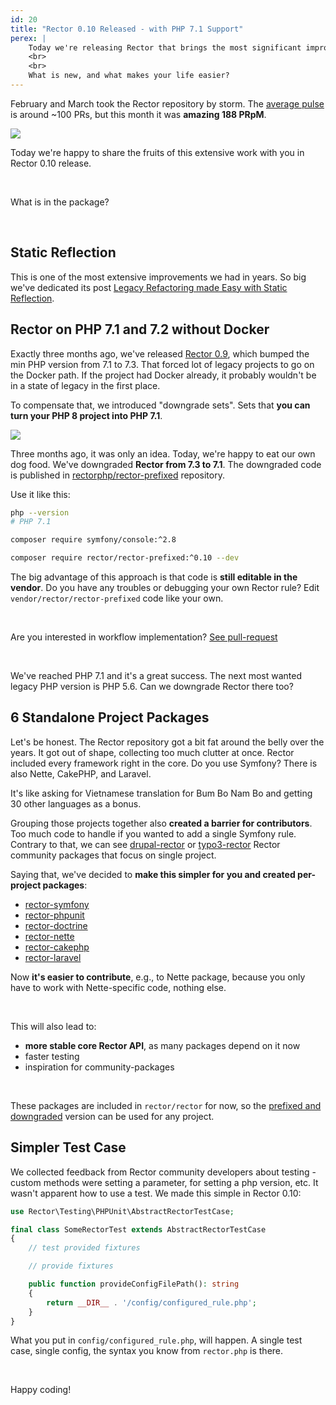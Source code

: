 ```yaml
---
id: 20
title: "Rector 0.10 Released - with PHP 7.1 Support"
perex: |
    Today we're releasing Rector that brings the most significant improvement for usability yet. It took 2 months of hard work of our team and Rector community, but we're  here.
    <br>
    <br>
    What is new, and what makes your life easier?
---
```


February and March took the Rector repository by storm. The [average pulse](https://github.com/rectorphp/rector/pulse/monthly) is around ~100 PRs, but this month it was **amazing 188 PRpM**.

<img src="https://user-images.githubusercontent.com/924196/111969654-c4043800-8afa-11eb-9121-ef1448d2ce37.png" class="img-thumbnail">

<br>

Today we're happy to share the fruits of this extensive work with you in Rector 0.10 release.

<br>

What is in the package?

<br>

## Static Reflection

This is one of the most extensive improvements we had in years. So big we've dedicated its post [Legacy Refactoring made Easy with Static Reflection](/blog/2021/03/15/legacy-refactoring-made-easy-with-static-reflection).


## Rector on PHP 7.1 and 7.2 without Docker

Exactly three months ago, we've released [Rector 0.9](/blog/2020/12/28/rector-09-released), which bumped the min PHP version from 7.1 to 7.3. That forced lot of legacy projects to go on the Docker path. If the project had Docker already, it probably wouldn't be in a state of legacy in the first place.

To compensate that, we introduced "downgrade sets". Sets that **you can turn your PHP 8 project into PHP 7.1**.

<img src="https://user-images.githubusercontent.com/924196/111987643-c02ee080-8b0f-11eb-87c4-b2733e7dfc8e.png" class="img-thumbnail">

<br>

Three months ago, it was only an idea. Today, we're happy to eat our own dog food. We've downgraded **Rector from 7.3 to 7.1**. The downgraded code is published in [rectorphp/rector-prefixed](https://github.com/rectorphp/rector-prefixed) repository.

Use it like this:

```bash
php --version
# PHP 7.1

composer require symfony/console:^2.8

composer require rector/rector-prefixed:^0.10 --dev
```

The big advantage of this approach is that code is **still editable in the vendor**. Do you have any troubles or debugging your own Rector rule? Edit `vendor/rector/rector-prefixed` code like your own.

<br>

Are you interested in workflow implementation? [See pull-request](https://github.com/rectorphp/rector/pull/5880/files)

<br>

We've reached PHP 7.1 and it's a great success. The next most wanted legacy PHP version is PHP 5.6. Can we downgrade Rector there too?


## 6 Standalone Project Packages

Let's be honest. The Rector repository got a bit fat around the belly over the years. It got out of shape, collecting too much clutter at once. Rector included every framework right in the core. Do you use Symfony? There is also Nette, CakePHP, and Laravel.

It's like asking for Vietnamese translation for Bum Bo Nam Bo and getting 30 other languages as a bonus.

Grouping those projects together also **created a barrier for contributors**. Too much code to handle if you wanted to add a single Symfony rule.
Contrary to that, we can see [drupal-rector](https://github.com/palantirnet/drupal-rector) or [typo3-rector](https://github.com/sabbelasichon/typo3-rector) Rector community packages that focus on single project.

Saying that, we've decided to **make this simpler for you and created per-project packages**:

- [rector-symfony](https://github.com/rectorphp/rector-symfony)
- [rector-phpunit](https://github.com/rectorphp/rector-phpunit)
- [rector-doctrine](https://github.com/rectorphp/rector-doctrine)
- [rector-nette](https://github.com/rectorphp/rector-nette)
- [rector-cakephp](https://github.com/rectorphp/rector-cakephp)
- [rector-laravel](https://github.com/rectorphp/rector-laravel)

Now **it's easier to contribute**, e.g., to Nette package, because you only have to work with Nette-specific code, nothing else.

<br>

This will also lead to:

- **more stable core Rector API**, as many packages depend on it now
- faster testing
- inspiration for community-packages

<br>

These packages are included in `rector/rector` for now, so the [prefixed and downgraded](https://github.com/rectorphp/rector-prefixed) version can be used for any project.

## Simpler Test Case

We collected feedback from Rector community developers about testing - custom methods were setting a parameter, for setting a php version, etc. It wasn't apparent how to use a test. We made this simple in Rector 0.10:

```php
use Rector\Testing\PHPUnit\AbstractRectorTestCase;

final class SomeRectorTest extends AbstractRectorTestCase
{
    // test provided fixtures

    // provide fixtures

    public function provideConfigFilePath(): string
    {
        return __DIR__ . '/config/configured_rule.php';
    }
}
```

What you put in `config/configured_rule.php`, will happen.
A single test case, single config, the syntax you know from `rector.php` is there.

<br>

Happy coding!
